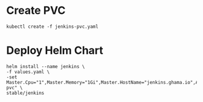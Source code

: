 # Create PVC

```
kubectl create -f jenkins-pvc.yaml
```

# Deploy Helm Chart

```
helm install --name jenkins \
-f values.yaml \
-set Master.Cpu="1",Master.Memory="1Gi",Master.HostName="jenkins.ghama.io",Agent.Cpu="1",Agent.Memory="1Gi",Persistence.Enabled=true,Persistence.ExistingClaim="jenkins-pvc" \
stable/jenkins
```
